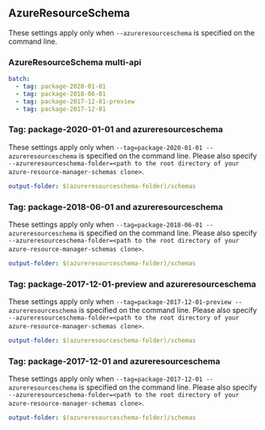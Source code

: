 ## AzureResourceSchema

These settings apply only when `--azureresourceschema` is specified on the command line.

### AzureResourceSchema multi-api

``` yaml $(azureresourceschema) && $(multiapi)
batch:
  - tag: package-2020-01-01
  - tag: package-2018-06-01
  - tag: package-2017-12-01-preview
  - tag: package-2017-12-01
```

### Tag: package-2020-01-01 and azureresourceschema

These settings apply only when `--tag=package-2020-01-01 --azureresourceschema` is specified on the command line.
Please also specify `--azureresourceschema-folder=<path to the root directory of your azure-resource-manager-schemas clone>`.

``` yaml $(tag) == 'package-2020-01-01' && $(azureresourceschema)
output-folder: $(azureresourceschema-folder)/schemas
```

### Tag: package-2018-06-01 and azureresourceschema

These settings apply only when `--tag=package-2018-06-01 --azureresourceschema` is specified on the command line.
Please also specify `--azureresourceschema-folder=<path to the root directory of your azure-resource-manager-schemas clone>`.

``` yaml $(tag) == 'package-2018-06-01' && $(azureresourceschema)
output-folder: $(azureresourceschema-folder)/schemas
```

### Tag: package-2017-12-01-preview and azureresourceschema

These settings apply only when `--tag=package-2017-12-01-preview --azureresourceschema` is specified on the command line.
Please also specify `--azureresourceschema-folder=<path to the root directory of your azure-resource-manager-schemas clone>`.

``` yaml $(tag) == 'package-2017-12-01-preview' && $(azureresourceschema)
output-folder: $(azureresourceschema-folder)/schemas
```

### Tag: package-2017-12-01 and azureresourceschema

These settings apply only when `--tag=package-2017-12-01 --azureresourceschema` is specified on the command line.
Please also specify `--azureresourceschema-folder=<path to the root directory of your azure-resource-manager-schemas clone>`.

``` yaml $(tag) == 'package-2017-12-01' && $(azureresourceschema)
output-folder: $(azureresourceschema-folder)/schemas
```
